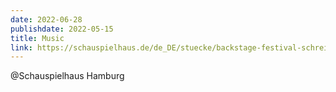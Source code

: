 ```yaml
---
date: 2022-06-28
publishdate: 2022-05-15
title: Music
link: https://schauspielhaus.de/de_DE/stuecke/backstage-festival-schreibwerkstatt-nachwu.1325839
---
```

@Schauspielhaus Hamburg
